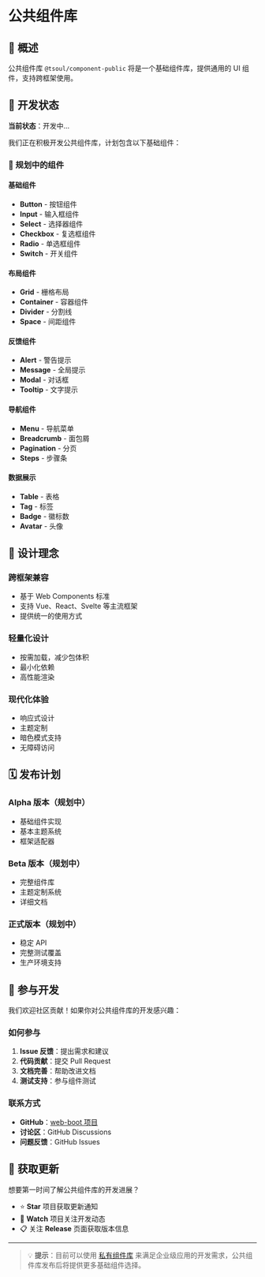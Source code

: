 # 公共组件库

## 📖 概述

公共组件库 `@tsoul/component-public` 将是一个基础组件库，提供通用的 UI 组件，支持跨框架使用。

## 🚧 开发状态

**当前状态**：开发中...

我们正在积极开发公共组件库，计划包含以下基础组件：

### 🎯 规划中的组件

#### 基础组件

- **Button** - 按钮组件
- **Input** - 输入框组件
- **Select** - 选择器组件
- **Checkbox** - 复选框组件
- **Radio** - 单选框组件
- **Switch** - 开关组件

#### 布局组件

- **Grid** - 栅格布局
- **Container** - 容器组件
- **Divider** - 分割线
- **Space** - 间距组件

#### 反馈组件

- **Alert** - 警告提示
- **Message** - 全局提示
- **Modal** - 对话框
- **Tooltip** - 文字提示

#### 导航组件

- **Menu** - 导航菜单
- **Breadcrumb** - 面包屑
- **Pagination** - 分页
- **Steps** - 步骤条

#### 数据展示

- **Table** - 表格
- **Tag** - 标签
- **Badge** - 徽标数
- **Avatar** - 头像

## 🎨 设计理念

### 跨框架兼容

- 基于 Web Components 标准
- 支持 Vue、React、Svelte 等主流框架
- 提供统一的使用方式

### 轻量化设计

- 按需加载，减少包体积
- 最小化依赖
- 高性能渲染

### 现代化体验

- 响应式设计
- 主题定制
- 暗色模式支持
- 无障碍访问

## 🗓️ 发布计划

### Alpha 版本（规划中）

- 基础组件实现
- 基本主题系统
- 框架适配器

### Beta 版本（规划中）

- 完整组件库
- 主题定制系统
- 详细文档

### 正式版本（规划中）

- 稳定 API
- 完整测试覆盖
- 生产环境支持

## 📢 参与开发

我们欢迎社区贡献！如果你对公共组件库的开发感兴趣：

### 如何参与

1. **Issue 反馈**：提出需求和建议
2. **代码贡献**：提交 Pull Request
3. **文档完善**：帮助改进文档
4. **测试支持**：参与组件测试

### 联系方式

- **GitHub**：[web-boot 项目](https://github.com/MQYForverT/web-boot)
- **讨论区**：GitHub Discussions
- **问题反馈**：GitHub Issues

## 🔔 获取更新

想要第一时间了解公共组件库的开发进展？

- ⭐ **Star** 项目获取更新通知
- 👀 **Watch** 项目关注开发动态
- 📋 关注 **Release** 页面获取版本信息

---

> 💡 **提示**：目前可以使用 [私有组件库](../private/) 来满足企业级应用的开发需求，公共组件库发布后将提供更多基础组件选择。
